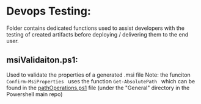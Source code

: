 # Devops Testing:
Folder contains dedicated functions used to assist developers with the testing of created artifacts before deploying / delivering them to the end user.

## msiValidaiton.ps1:
Used to validate the properties of a generated .msi file 
Note: the funciton ```Confirm-MsiProperties ``` uses the function ```Get-AbsolutePath ``` which can be found in the [pathOperations.ps1](https://github.com/Ido-Saroka/Powershell/blob/main/General/pathOperations.ps1) file (under the "General" directory in the Powershell main repo)
